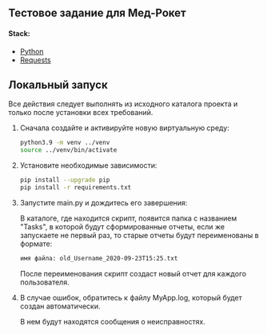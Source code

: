 ## Тестовое задание для Мед-Рокет

#### Stack:
- [Python](https://www.python.org/downloads/)
- [Requests](https://pypi.org/project/requests/)

## Локальный запуск

Все действия следует выполнять из исходного каталога проекта и только после установки всех требований.

1. Сначала создайте и активируйте новую виртуальную среду:
   ```bash
   python3.9 -m venv ../venv
   source ../venv/bin/activate
   ```
   
2. Установите необходимые зависимости:
   ```bash
   pip install --upgrade pip
   pip install -r requirements.txt
   ```
   
3. Запустите main.py и дождитесь его завершения:
   
   В каталоге, где находится скрипт, появится папка с названием "Tasks",
   в которой будут сформированные отчеты, если же запускаете не первый раз, то старые отчеты будут переименованы в формате:
   ```bash
   имя файла: old_Username_2020-09-23T15:25.txt
   ```
   После переименования скрипт создаст новый отчет для каждого пользователя.

5. В случае ошибок, обратитесь к файлу MyApp.log, который будет создан автоматически.

   В нем будут находятся сообщения о неисправностях.
